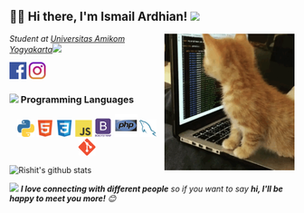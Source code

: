 <h2>🙏🏻 Hi there, I'm Ismail Ardhian! <img src="https://media.giphy.com/media/12oufCB0MyZ1Go/giphy.gif" width="50"></h2>
<img align='right' src="https://github.com/ismailardhian/ismailardhian/blob/master/images/cat_coding.gif" width="230">
<p><em>Student at <a href="http://home.amikom.ac.id">Universitas Amikom Yogyakarta</a><img src="https://media.giphy.com/media/WUlplcMpOCEmTGBtBW/giphy.gif" width="30"> 
</em></p>

<a href="https://www.facebook.com/ants3c.gov"><img height="30" src="https://github.com/ismailardhian/ismailardhian/blob/master/images/facebook.png?raw=true"></a>
<a href="https://instagram.com/ismailardhian"><img height="30" src="https://github.com/ismailardhian/ismailardhian/blob/master/images/instagram.jpg?raw=true"></a>&nbsp;&nbsp;


### <img src="https://media.giphy.com/media/VgCDAzcKvsR6OM0uWg/giphy.gif" width="50"> Programming Languages

<p align="center">
 <img height="30" src="https://github.com/ismailardhian/ismailardhian/blob/master/images/python2.png">
 <img height="30" src="https://github.com/ismailardhian/ismailardhian/blob/master/images/html.svg">
 <img height="30" src="https://github.com/ismailardhian/ismailardhian/blob/master/images/css.svg">
 <img height="30" src="https://github.com/ismailardhian/ismailardhian/blob/master/images/js.svg">
 <img height="33" src="https://github.com/ismailardhian/ismailardhian/blob/master/images/bootstrap.svg">
 <img height="40" src="https://github.com/ismailardhian/ismailardhian/blob/master/images/php.svg">
 <img height="30" src="https://github.com/ismailardhian/ismailardhian/blob/master/images/sql.svg">
 <img height="30" src="https://github.com/ismailardhian/ismailardhian/blob/master/images/git.png">
</p>
<p>
    
   ![Rishit's github stats](https://github-readme-stats.vercel.app/api?username=ismailardhian&hide=["issues"]&show_icons=true&title_color=fff&icon_color=fff&text_color=fff&bg_color=FE9419) 
    
<img src="https://media.giphy.com/media/LnQjpWaON8nhr21vNW/giphy.gif" width="60"> <em><b>I love connecting with different people</b> so if you want to say <b>hi, I'll be happy to meet you more!</b> 😊</em>
